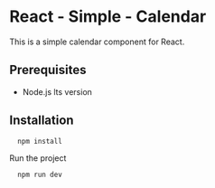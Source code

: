 # React - Simple - Calendar

This is a simple calendar component for React.

## Prerequisites

- Node.js lts version

## Installation

```bash
  npm install 
```

Run the project

```bash
  npm run dev
```
